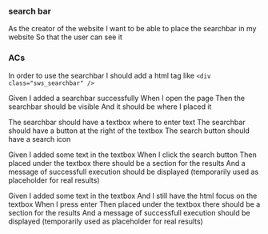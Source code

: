 ### search bar
As the creator of the website
I want to be able to place the searchbar in my website
So that the user can see it

### ACs
In order to use the searchbar I should add a html tag like `<div class="sws_searchbar" />`

Given I added a searchbar successfully
When I open the page
Then the searchbar should be visible
And it should be where I placed it

The searchbar should have a textbox where to enter text
The searchbar should have a button at the right of the textbox
The search button should have a search icon

Given I added some text in the textbox
When I click the search button
Then placed under the textbox there should be a section for the results
And a message of successfull execution should be displayed (temporarily used as placeholder for real results)

Given I added some text in the textbox
And I still have the html focus on the textbox
When I press enter
Then placed under the textbox there should be a section for the results
And a message of successfull execution should be displayed (temporarily used as placeholder for real results)